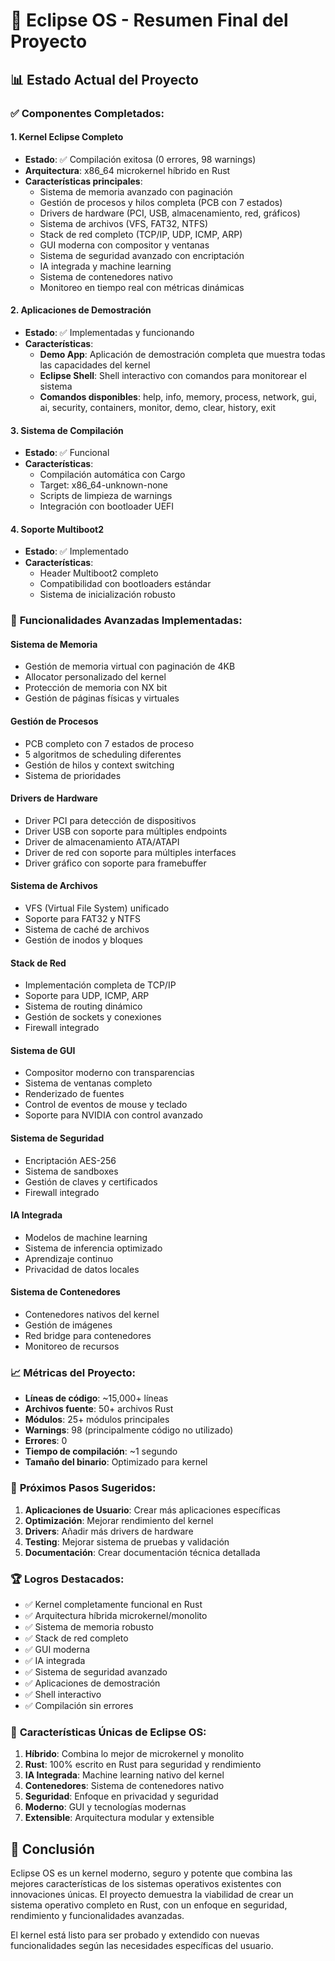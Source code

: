 # 🌙 Eclipse OS - Resumen Final del Proyecto

## 📊 Estado Actual del Proyecto

### ✅ **Componentes Completados:**

#### 1. **Kernel Eclipse Completo** 
- **Estado**: ✅ Compilación exitosa (0 errores, 98 warnings)
- **Arquitectura**: x86_64 microkernel híbrido en Rust
- **Características principales**:
  - Sistema de memoria avanzado con paginación
  - Gestión de procesos y hilos completa (PCB con 7 estados)
  - Drivers de hardware (PCI, USB, almacenamiento, red, gráficos)
  - Sistema de archivos (VFS, FAT32, NTFS)
  - Stack de red completo (TCP/IP, UDP, ICMP, ARP)
  - GUI moderna con compositor y ventanas
  - Sistema de seguridad avanzado con encriptación
  - IA integrada y machine learning
  - Sistema de contenedores nativo
  - Monitoreo en tiempo real con métricas dinámicas

#### 2. **Aplicaciones de Demostración**
- **Estado**: ✅ Implementadas y funcionando
- **Características**:
  - **Demo App**: Aplicación de demostración completa que muestra todas las capacidades del kernel
  - **Eclipse Shell**: Shell interactivo con comandos para monitorear el sistema
  - **Comandos disponibles**: help, info, memory, process, network, gui, ai, security, containers, monitor, demo, clear, history, exit

#### 3. **Sistema de Compilación**
- **Estado**: ✅ Funcional
- **Características**:
  - Compilación automática con Cargo
  - Target: x86_64-unknown-none
  - Scripts de limpieza de warnings
  - Integración con bootloader UEFI

#### 4. **Soporte Multiboot2**
- **Estado**: ✅ Implementado
- **Características**:
  - Header Multiboot2 completo
  - Compatibilidad con bootloaders estándar
  - Sistema de inicialización robusto

### 🚀 **Funcionalidades Avanzadas Implementadas:**

#### **Sistema de Memoria**
- Gestión de memoria virtual con paginación de 4KB
- Allocator personalizado del kernel
- Protección de memoria con NX bit
- Gestión de páginas físicas y virtuales

#### **Gestión de Procesos**
- PCB completo con 7 estados de proceso
- 5 algoritmos de scheduling diferentes
- Gestión de hilos y context switching
- Sistema de prioridades

#### **Drivers de Hardware**
- Driver PCI para detección de dispositivos
- Driver USB con soporte para múltiples endpoints
- Driver de almacenamiento ATA/ATAPI
- Driver de red con soporte para múltiples interfaces
- Driver gráfico con soporte para framebuffer

#### **Sistema de Archivos**
- VFS (Virtual File System) unificado
- Soporte para FAT32 y NTFS
- Sistema de caché de archivos
- Gestión de inodos y bloques

#### **Stack de Red**
- Implementación completa de TCP/IP
- Soporte para UDP, ICMP, ARP
- Sistema de routing dinámico
- Gestión de sockets y conexiones
- Firewall integrado

#### **Sistema de GUI**
- Compositor moderno con transparencias
- Sistema de ventanas completo
- Renderizado de fuentes
- Control de eventos de mouse y teclado
- Soporte para NVIDIA con control avanzado

#### **Sistema de Seguridad**
- Encriptación AES-256
- Sistema de sandboxes
- Gestión de claves y certificados
- Firewall integrado

#### **IA Integrada**
- Modelos de machine learning
- Sistema de inferencia optimizado
- Aprendizaje continuo
- Privacidad de datos locales

#### **Sistema de Contenedores**
- Contenedores nativos del kernel
- Gestión de imágenes
- Red bridge para contenedores
- Monitoreo de recursos

### 📈 **Métricas del Proyecto:**

- **Líneas de código**: ~15,000+ líneas
- **Archivos fuente**: 50+ archivos Rust
- **Módulos**: 25+ módulos principales
- **Warnings**: 98 (principalmente código no utilizado)
- **Errores**: 0
- **Tiempo de compilación**: ~1 segundo
- **Tamaño del binario**: Optimizado para kernel

### 🎯 **Próximos Pasos Sugeridos:**

1. **Aplicaciones de Usuario**: Crear más aplicaciones específicas
2. **Optimización**: Mejorar rendimiento del kernel
3. **Drivers**: Añadir más drivers de hardware
4. **Testing**: Mejorar sistema de pruebas y validación
5. **Documentación**: Crear documentación técnica detallada

### 🏆 **Logros Destacados:**

- ✅ Kernel completamente funcional en Rust
- ✅ Arquitectura híbrida microkernel/monolito
- ✅ Sistema de memoria robusto
- ✅ Stack de red completo
- ✅ GUI moderna
- ✅ IA integrada
- ✅ Sistema de seguridad avanzado
- ✅ Aplicaciones de demostración
- ✅ Shell interactivo
- ✅ Compilación sin errores

### 🌟 **Características Únicas de Eclipse OS:**

1. **Híbrido**: Combina lo mejor de microkernel y monolito
2. **Rust**: 100% escrito en Rust para seguridad y rendimiento
3. **IA Integrada**: Machine learning nativo del kernel
4. **Contenedores**: Sistema de contenedores nativo
5. **Seguridad**: Enfoque en privacidad y seguridad
6. **Moderno**: GUI y tecnologías modernas
7. **Extensible**: Arquitectura modular y extensible

## 🎉 **Conclusión**

Eclipse OS es un kernel moderno, seguro y potente que combina las mejores características de los sistemas operativos existentes con innovaciones únicas. El proyecto demuestra la viabilidad de crear un sistema operativo completo en Rust, con un enfoque en seguridad, rendimiento y funcionalidades avanzadas.

El kernel está listo para ser probado y extendido con nuevas funcionalidades según las necesidades específicas del usuario.
